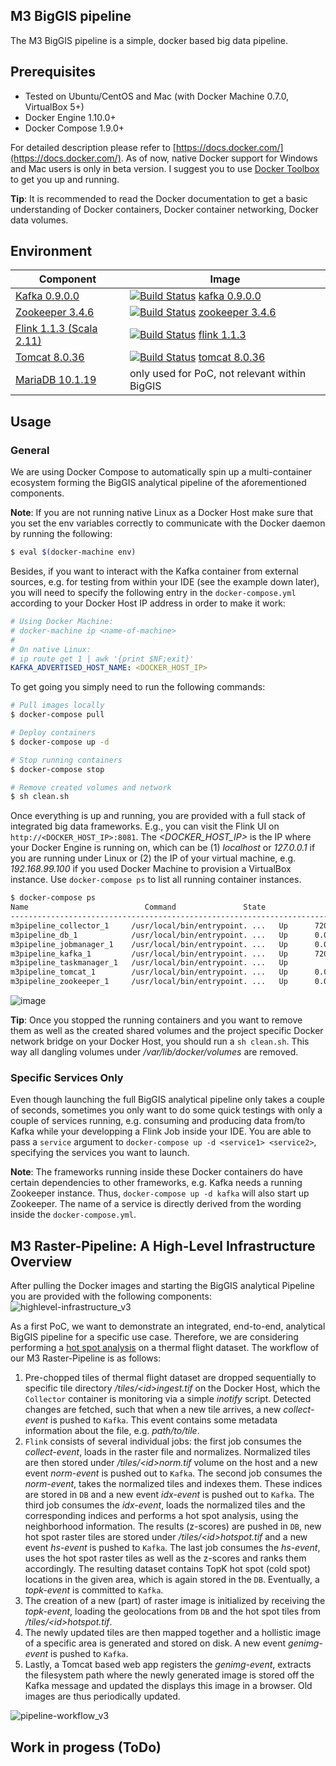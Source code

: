 ## M3 BigGIS pipeline
The M3 BigGIS pipeline is a simple, docker based big data pipeline.

## Prerequisites
- Tested on Ubuntu/CentOS and Mac (with Docker Machine 0.7.0, VirtualBox 5+)
- Docker Engine 1.10.0+
- Docker Compose 1.9.0+

For detailed description please refer to [https://docs.docker.com/](https://docs.docker.com/). As of now, native Docker support for Windows and Mac users is only in beta version. I suggest you to use [Docker Toolbox](https://docs.docker.com/toolbox/overview/) to get you up and running.

**Tip**: It is recommended to read the Docker documentation to get a basic understanding of Docker containers, Docker container networking, Docker data volumes.

## Environment
| Component                                             | Image                                                                                                                                                                                                         |
|-------------------------------------------------------|---------------------------------------------------------------------------------------------------------------------------------------------------------------------------------------------------------------|
| [Kafka 0.9.0.0](http://kafka.apache.org/)             | [![Build Status](https://api.travis-ci.org/biggis-project/biggis-kafka.svg)](https://travis-ci.org/biggis-project/biggis-kafka) [kafka 0.9.0.0](https://github.com/biggis-project/biggis-kafka)               |
| [Zookeeper 3.4.6](https://zookeeper.apache.org/)      | [![Build Status](https://api.travis-ci.org/biggis-project/biggis-zookeeper.svg)](https://travis-ci.org/biggis-project/biggis-zookeeper) [zookeeper 3.4.6](https://github.com/biggis-project/biggis-zookeeper) |
| [Flink 1.1.3 (Scala 2.11)](https://flink.apache.org/) | [![Build Status](https://api.travis-ci.org/biggis-project/biggis-base.svg)](https://travis-ci.org/biggis-project/biggis-flink) [flink 1.1.3](https://github.com/biggis-project/biggis-flink)                  |
| [Tomcat 8.0.36](http://tomcat.apache.org/)            | [![Build Status](https://api.travis-ci.org/biggis-project/biggis-tomcat.svg)](https://travis-ci.org/biggis-project/biggis-tomcat) [tomcat 8.0.36](https://github.com/biggis-project/biggis-tomcat)            |
| [MariaDB 10.1.19](https://mariadb.org/)               |  only used for PoC, not relevant within BigGIS                                                                                                                                                                |

## Usage

### General
We are using Docker Compose to automatically spin up a multi-container ecosystem forming the BigGIS analytical pipeline of the aforementioned components.

**Note**: If you are not running native Linux as a Docker Host make sure that you set the env variables correctly to communicate with the Docker daemon by running the following:
```sh
$ eval $(docker-machine env)
```
Besides, if you want to interact with the Kafka container from external sources, e.g. for testing from within your IDE (see the example down later), you will need to specify the following entry in the ```docker-compose.yml``` according to your Docker Host IP address in order to make it work:
```yaml
# Using Docker Machine:
# docker-machine ip <name-of-machine>
#
# On native Linux:
# ip route get 1 | awk '{print $NF;exit}'
KAFKA_ADVERTISED_HOST_NAME: <DOCKER_HOST_IP>
```

To get going you simply need to run the following commands:
```sh
# Pull images locally
$ docker-compose pull

# Deploy containers
$ docker-compose up -d

# Stop running containers
$ docker-compose stop

# Remove created volumes and network
$ sh clean.sh
```

Once everything is up and running, you are provided with a full stack of integrated big data frameworks. E.g., you can visit the Flink UI on ```http://<DOCKER_HOST_IP>:8081```. The _&lt;DOCKER_HOST_IP&gt;_ is the IP where your Docker Engine is running on, which can be (1) _localhost_ or _127.0.0.1_ if you are running under Linux or (2) the IP of your virtual machine, e.g. _192.168.99.100_ if you used Docker Machine to provision a VirtualBox instance. Use ```docker-compose ps``` to list all running container instances.
```sh
$ docker-compose ps
Name                          Command               State                       Ports
----------------------------------------------------------------------------------------------------------------------
m3pipeline_collector_1     /usr/local/bin/entrypoint. ...   Up      7203/tcp, 9092/tcp
m3pipeline_db_1            /usr/local/bin/entrypoint. ...   Up      0.0.0.0:3306->3306/tcp
m3pipeline_jobmanager_1    /usr/local/bin/entrypoint. ...   Up      0.0.0.0:6123->6123/tcp, 0.0.0.0:8081->8081/tcp
m3pipeline_kafka_1         /usr/local/bin/entrypoint. ...   Up      7203/tcp, 0.0.0.0:9092->9092/tcp
m3pipeline_taskmanager_1   /usr/local/bin/entrypoint. ...   Up
m3pipeline_tomcat_1        /usr/local/bin/entrypoint. ...   Up      0.0.0.0:8080->8080/tcp
m3pipeline_zookeeper_1     /usr/local/bin/entrypoint. ...   Up      0.0.0.0:2181->2181/tcp, 2888/tcp, 3888/tcp
```
![image](https://cloud.githubusercontent.com/assets/15153294/17624492/23d198b6-60a5-11e6-8d50-b37dd1039cca.png)

**Tip**: Once you stopped the running containers and you want to remove them as well as the created shared volumes and the project specific Docker network bridge on your Docker Host, you should run a ```sh clean.sh```. This way all dangling volumes under _/var/lib/docker/volumes_ are removed.

### Specific Services Only
Even though launching the full BigGIS analytical pipeline only takes a couple of seconds, sometimes you only want to do some quick testings with only a couple of services running, e.g. consuming and producing data from/to Kafka while your developping a Flink Job inside your IDE. You are able to pass a ```service``` argument to ```docker-compose up -d <service1> <service2>```, specifying the services you want to launch.

**Note**: The frameworks running inside these Docker containers do have certain dependencies to other frameworks, e.g. Kafka needs a running Zookeeper instance. Thus, ```docker-compose up -d kafka``` will also start up Zookeeper. The name of a service is directly derived from the wording inside the ```docker-compose.yml```.

## M3 Raster-Pipeline: A High-Level Infrastructure Overview
After pulling the Docker images and starting the BigGIS analytical Pipeline you are provided with the following components:
![highlevel-infrastructure_v3](https://cloud.githubusercontent.com/assets/15153294/17623805/32163eca-60a2-11e6-9657-1e16ed9f0ad5.png)


As a first PoC, we want to demonstrate an integrated, end-to-end, analytical BigGIS pipeline for a specific use case. Therefore, we are considering performing a [hot spot analysis](https://pro.arcgis.com/de/pro-app/tool-reference/spatial-statistics/h-how-hot-spot-analysis-getis-ord-gi-spatial-stati.htm) on a thermal flight dataset. The workflow of our M3 Raster-Pipeline is as follows:

1. Pre-chopped tiles of thermal flight dataset are dropped sequentially to specific tile directory _/tiles/&lt;id&gt;ingest.tif_ on the Docker Host, which the ```Collector``` container is monitoring via a simple _inotify_ script. Detected changes are fetched, such that when a new tile arrives, a new _collect-event_ is pushed to ```Kafka```. This event contains some metadata information about the file, e.g. _path/to/tile_.
2. ```Flink``` consists of several individual jobs: the first job consumes the _collect-event_, loads in the raster file and normalizes. Normalized tiles are then stored under _/tiles/&lt;id&gt;norm.tif_ volume on the host and a new event _norm-event_ is pushed out to ```Kafka```. The second job consumes the _norm-event_, takes the normalized tiles and indexes them. These indices are stored in ```DB``` and a new event _idx-event_ is pushed out to ```Kafka```. The third job consumes the _idx-event_, loads the normalized tiles and the corresponding indices and performs a hot spot analysis, using the neighborhood information. The results (z-scores) are pushed in ```DB```, new hot spot raster tiles are stored under _/tiles/&lt;id&gt;hotspot.tif_ and a new event _hs-event_ is pushed to ```Kafka```. The last job consumes the _hs-event_, uses the hot spot raster tiles as well as the z-scores and ranks them accordingly. The resulting dataset contains TopK hot spot (cold spot) locations in the given area, which is again stored in the ```DB```. Eventually, a _topk-event_ is committed to ```Kafka```.
3. The creation of a new (part) of raster image is initialized by receiving the _topk-event_, loading the geolocations from ```DB``` and the hot spot tiles from _/tiles/&lt;id&gt;hotspot.tif_.
4. The newly updated tiles are then mapped together and a hollistic image of a specific area is generated and stored on disk. A new event _genimg-event_ is pushed to ```Kafka```.
5. Lastly, a Tomcat based web app registers the _genimg-event_, extracts the filesystem path where the newly generated image is stored off the Kafka message and updated the displays this image in a browser. Old images are thus periodically updated.

![pipeline-workflow_v3](https://cloud.githubusercontent.com/assets/15153294/17624309/523f2534-60a4-11e6-82e6-da6d923d98f1.png)

## Work in progess (ToDo)
